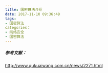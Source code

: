 ```yaml
---
title: 国密算法介绍
date: 2017-11-10 09:36:48
tags:
- 国密算法
categories：
- 网络安全
- 国密算法
---
```



##### 参考文献：
http://www.qukuaiwang.com.cn/news/2271.html